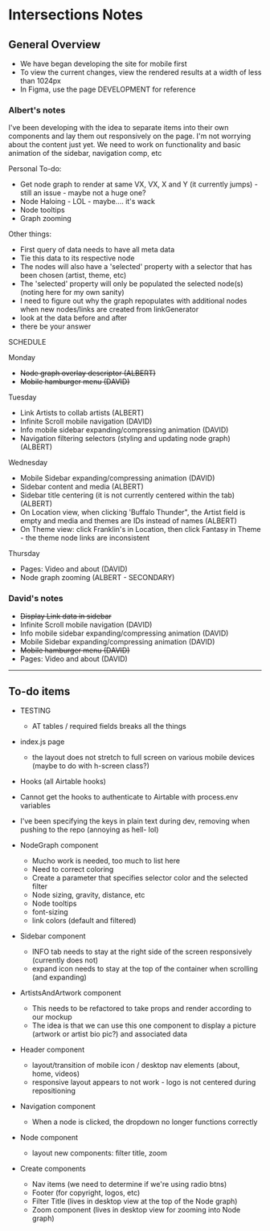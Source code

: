 # Intersections Notes

## General Overview

- We have began developing the site for mobile first
- To view the current changes, view the rendered results at a width of less than 1024px
- In Figma, use the page DEVELOPMENT for reference

### Albert's notes

I've been developing with the idea to separate items into their own components and lay them out responsively on the page. I'm not worrying about the content just yet. We need to work on functionality and basic animation of the sidebar, navigation comp, etc

Personal To-do:

- Get node graph to render at same VX, VX, X and Y (it currently jumps) - still an issue - maybe not a huge one?
- Node Haloing - LOL - maybe.... it's wack
- Node tooltips
- Graph zooming

Other things:

- First query of data needs to have all meta data
- Tie this data to its respective node
- The nodes will also have a 'selected' property with a selector that has been chosen (artist, theme, etc)
- The 'selected' property will only be populated the selected node(s) (noting here for my own sanity)
- I need to figure out why the graph repopulates with additional nodes when new nodes/links are created from linkGenerator
- look at the data before and after
- there be your answer

SCHEDULE

Monday

- ~~Node graph overlay descriptor (ALBERT)~~
- ~~Mobile hamburger menu (DAVID)~~

Tuesday

- Link Artists to collab artists (ALBERT)
- Infinite Scroll mobile navigation (DAVID)
- Info mobile sidebar expanding/compressing animation (DAVID)
- Navigation filtering selectors (styling and updating node graph) (ALBERT)

Wednesday

- Mobile Sidebar expanding/compressing animation (DAVID)
- Sidebar content and media (ALBERT)
- Sidebar title centering (it is not currently centered within the tab) (ALBERT)
- On Location view, when clicking 'Buffalo Thunder", the Artist field is empty and media and themes are IDs instead of names (ALBERT)
- On Theme view: click Franklin's in Location, then click Fantasy in Theme - the theme node links are inconsistent

Thursday

- Pages: Video and about (DAVID)
- Node graph zooming (ALBERT - SECONDARY)

### David's notes

- ~~Display Link data in sidebar~~
- Infinite Scroll mobile navigation (DAVID)
- Info mobile sidebar expanding/compressing animation (DAVID)
- Mobile Sidebar expanding/compressing animation (DAVID)
- ~~Mobile hamburger menu (DAVID)~~
- Pages: Video and about (DAVID)

---

## To-do items

- TESTING

  - AT tables / required fields breaks all the things

- index.js page

  - the layout does not stretch to full screen on various mobile devices (maybe to do with h-screen class?)

- Hooks (all Airtable hooks)
- Cannot get the hooks to authenticate to Airtable with process.env variables
- I've been specifying the keys in plain text during dev, removing when pushing to the repo (annoying as hell- lol)

- NodeGraph component

  - Mucho work is needed, too much to list here
  - Need to correct coloring
  - Create a parameter that specifies selector color and the selected filter
  - Node sizing, gravity, distance, etc
  - Node tooltips
  - font-sizing
  - link colors (default and filtered)

- Sidebar component

  - INFO tab needs to stay at the right side of the screen responsively (currently does not)
  - expand icon needs to stay at the top of the container when scrolling (and expanding)

- ArtistsAndArtwork component

  - This needs to be refactored to take props and render according to our mockup
  - The idea is that we can use this one component to display a picture (artwork or artist bio pic?) and associated data

- Header component

  - layout/transition of mobile icon / desktop nav elements (about, home, videos)
  - responsive layout appears to not work - logo is not centered during repositioning

- Navigation component

  - When a node is clicked, the dropdown no longer functions correctly

- Node component

  - layout new components: filter title, zoom

- Create components
  - Nav items (we need to determine if we're using radio btns)
  - Footer (for copyright, logos, etc)
  - Filter Title (lives in desktop view at the top of the Node graph)
  - Zoom component (lives in desktop view for zooming into Node graph)
